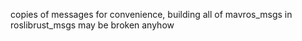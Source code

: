 copies of messages for convenience, building all of mavros_msgs in roslibrust_msgs may be broken anyhow
